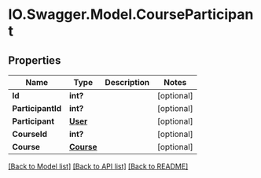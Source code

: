 # IO.Swagger.Model.CourseParticipant
## Properties

Name | Type | Description | Notes
------------ | ------------- | ------------- | -------------
**Id** | **int?** |  | [optional] 
**ParticipantId** | **int?** |  | [optional] 
**Participant** | [**User**](User.md) |  | [optional] 
**CourseId** | **int?** |  | [optional] 
**Course** | [**Course**](Course.md) |  | [optional] 

[[Back to Model list]](../README.md#documentation-for-models) [[Back to API list]](../README.md#documentation-for-api-endpoints) [[Back to README]](../README.md)

